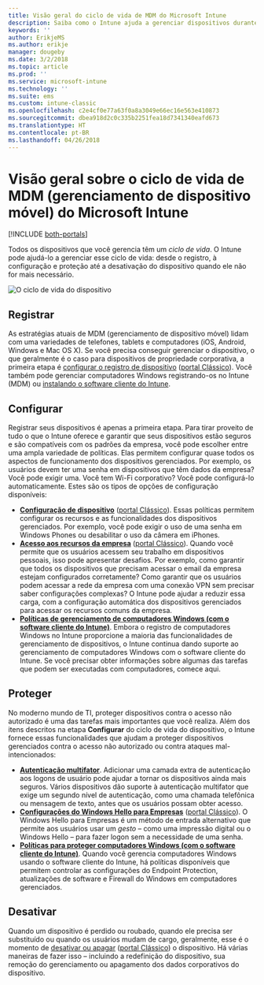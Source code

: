```yaml
---
title: Visão geral do ciclo de vida de MDM do Microsoft Intune
description: Saiba como o Intune ajuda a gerenciar dispositivos durante o ciclo de vida – desde o registro à configuração, até a desativação eventual.
keywords: ''
author: ErikjeMS
ms.author: erikje
manager: dougeby
ms.date: 3/2/2018
ms.topic: article
ms.prod: ''
ms.service: microsoft-intune
ms.technology: ''
ms.suite: ems
ms.custom: intune-classic
ms.openlocfilehash: c2e4cf0e77a63f0a8a3049e66ec16e563e410873
ms.sourcegitcommit: dbea918d2c0c335b2251fea18d7341340eafd673
ms.translationtype: HT
ms.contentlocale: pt-BR
ms.lasthandoff: 04/26/2018
---
```

# <a name="overview-of-the-microsoft-intune-mobile-device-management-mdm-lifecycle"></a>Visão geral sobre o ciclo de vida de MDM (gerenciamento de dispositivo móvel) do Microsoft Intune

[!INCLUDE [both-portals](./includes/note-for-both-portals.md)]

Todos os dispositivos que você gerencia têm um *ciclo de vida*. O Intune pode ajudá-lo a gerenciar esse ciclo de vida: desde o registro, à configuração e proteção até a desativação do dispositivo quando ele não for mais necessário.

![O ciclo de vida do dispositivo](./media/device-lifecycle.png "o ciclo de vida do dispositivo do Intune")

## <a name="enroll"></a>Registrar
As estratégias atuais de MDM (gerenciamento de dispositivo móvel) lidam com uma variedades de telefones, tablets e computadores (iOS, Android, Windows e Mac OS X). Se você precisa conseguir gerenciar o dispositivo, o que geralmente é o caso para dispositivos de propriedade corporativa, a primeira etapa é [configurar o registro de dispositivo](device-enrollment.md) ([portal Clássico](/intune-classic/deploy-use/enroll-devices-in-microsoft-intune)). Você também pode gerenciar computadores Windows registrando-os no Intune (MDM) ou [instalando o software cliente do Intune](/intune-classic/deploy-use/manage-windows-pcs-with-microsoft-intune).

## <a name="configure"></a>Configurar
Registrar seus dispositivos é apenas a primeira etapa. Para tirar proveito de tudo o que o Intune oferece e garantir que seus dispositivos estão seguros e são compatíveis com os padrões da empresa, você pode escolher entre uma ampla variedade de políticas. Elas permitem configurar quase todos os aspectos de funcionamento dos dispositivos gerenciados. Por exemplo, os usuários devem ter uma senha em dispositivos que têm dados da empresa? Você pode exigir uma. Você tem Wi-Fi corporativo? Você pode configurá-lo automaticamente. Estes são os tipos de opções de configuração disponíveis:

- [**Configuração de dispositivo**](device-profiles.md) ([portal Clássico](/intune-classic/deploy-use/manage-settings-and-features-on-your-devices-with-microsoft-intune-policies)). Essas políticas permitem configurar os recursos e as funcionalidades dos dispositivos gerenciados. Por exemplo, você pode exigir o uso de uma senha em Windows Phones ou desabilitar o uso da câmera em iPhones.
- [**Acesso aos recursos da empresa**](device-profiles.md) ([portal Clássico](/intune-classic/deploy-use/enable-access-to-company-resources-with-microsoft-intune)). Quando você permite que os usuários acessem seu trabalho em dispositivos pessoais, isso pode apresentar desafios. Por exemplo, como garantir que todos os dispositivos que precisam acessar o email da empresa estejam configurados corretamente? Como garantir que os usuários podem acessar a rede da empresa com uma conexão VPN sem precisar saber configurações complexas? O Intune pode ajudar a reduzir essa carga, com a configuração automática dos dispositivos gerenciados para acessar os recursos comuns da empresa.
- [**Políticas de gerenciamento de computadores Windows (com o software cliente do Intune)**](/intune-classic/deploy-use/common-windows-pc-management-tasks-with-the-microsoft-intune-computer-client). Embora o registro de computadores Windows no Intune proporcione a maioria das funcionalidades de gerenciamento de dispositivos, o Intune continua dando suporte ao gerenciamento de computadores Windows com o software cliente do Intune. Se você precisar obter informações sobre algumas das tarefas que podem ser executadas com computadores, comece aqui.

## <a name="protect"></a>Proteger
No moderno mundo de TI, proteger dispositivos contra o acesso não autorizado é uma das tarefas mais importantes que você realiza. Além dos itens descritos na etapa **Configurar** do ciclo de vida do dispositivo, o Intune fornece essas funcionalidades que ajudam a proteger dispositivos gerenciados contra o acesso não autorizado ou contra ataques mal-intencionados:
- [**Autenticação multifator**](/intune-classic/deploy-use/protect-your-devices-with-microsoft-intune). Adicionar uma camada extra de autenticação aos logons de usuário pode ajudar a tornar os dispositivos ainda mais seguros. Vários dispositivos dão suporte à autenticação multifator que exige um segundo nível de autenticação, como uma chamada telefônica ou mensagem de texto, antes que os usuários possam obter acesso.
- [**Configurações do Windows Hello para Empresas**](windows-hello.md) ([portal Clássico](/intune-classic/deploy-use/control-microsoft-passport-settings-on-devices-with-microsoft-intune)). O Windows Hello para Empresas é um método de entrada alternativo que permite aos usuários usar um *gesto* – como uma impressão digital ou o Windows Hello – para fazer logon sem a necessidade de uma senha.
- [**Políticas para proteger computadores Windows (com o software cliente do Intune)**](/intune-classic/deploy-use/policies-to-protect-windows-pcs-in-microsoft-intune). Quando você gerencia computadores Windows usando o software cliente do Intune, há políticas disponíveis que permitem controlar as configurações do Endpoint Protection, atualizações de software e Firewall do Windows em computadores gerenciados.

## <a name="retire"></a>Desativar
Quando um dispositivo é perdido ou roubado, quando ele precisa ser substituído ou quando os usuários mudam de cargo, geralmente, esse é o momento de [desativar ou apagar](device-management.md) ([portal Clássico](/intune-classic/deploy-use/use-remote-wipe-to-help-protect-data-using-microsoft-intune)) o dispositivo. Há várias maneiras de fazer isso – incluindo a redefinição do dispositivo, sua remoção do gerenciamento ou apagamento dos dados corporativos do dispositivo.
